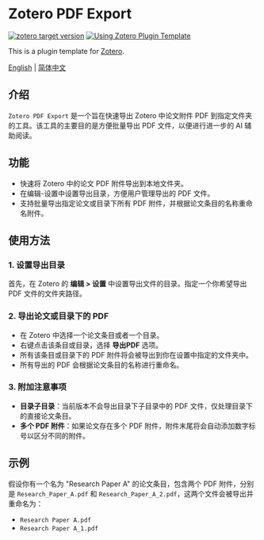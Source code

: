 #  Zotero PDF Export

[![zotero target version](https://img.shields.io/badge/Zotero-7-green?style=flat-square&logo=zotero&logoColor=CC2936)](https://www.zotero.org)
[![Using Zotero Plugin Template](https://img.shields.io/badge/Using-Zotero%20Plugin%20Template-blue?style=flat-square&logo=github)](https://github.com/windingwind/zotero-plugin-template)

This is a plugin template for [Zotero](https://www.zotero.org/).

[English](doc/README-en.md) | [简体中文](doc/README.md) 


## 介绍

`Zotero PDF Export` 是一个旨在快速导出 Zotero 中论文附件 PDF 到指定文件夹的工具。该工具的主要目的是方便批量导出 PDF 文件，以便进行进一步的 AI 辅助阅读。

## 功能

- 快速将 Zotero 中的论文 PDF 附件导出到本地文件夹。
- 在编辑-设置中设置导出目录，方便用户管理导出的 PDF 文件。
- 支持批量导出指定论文或目录下所有 PDF 附件，并根据论文条目的名称重命名附件。
  
## 使用方法

### 1. 设置导出目录

首先，在 Zotero 的 **编辑 > 设置** 中设置导出文件的目录。指定一个你希望导出 PDF 文件的文件夹路径。

### 2. 导出论文或目录下的 PDF

- 在 Zotero 中选择一个论文条目或者一个目录。
- 右键点击该条目或目录，选择 **导出PDF** 选项。
- 所有该条目或目录下的 PDF 附件将会被导出到你在设置中指定的文件夹中。
- 所有导出的 PDF 会根据论文条目的名称进行重命名。

### 3. 附加注意事项

- **目录子目录**：当前版本不会导出目录下子目录中的 PDF 文件，仅处理目录下的直接论文条目。
- **多个 PDF 附件**：如果论文存在多个 PDF 附件，附件末尾将会自动添加数字标号以区分不同的附件。

## 示例

假设你有一个名为 "Research Paper A" 的论文条目，包含两个 PDF 附件，分别是 `Research_Paper_A.pdf` 和 `Research_Paper_A_2.pdf`，这两个文件会被导出并重命名为：

- `Research Paper A.pdf`
- `Research Paper A_1.pdf`


